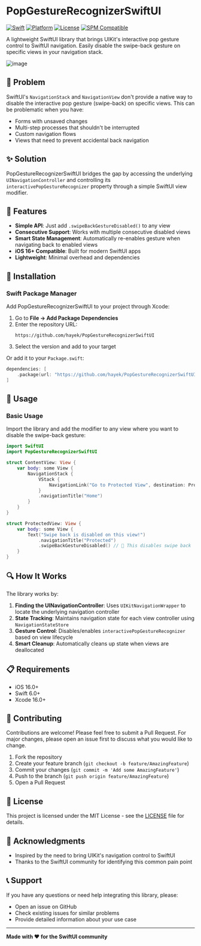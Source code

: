 # PopGestureRecognizerSwiftUI

[![Swift](https://img.shields.io/badge/Swift-6.0-orange.svg)](https://swift.org)
[![Platform](https://img.shields.io/badge/Platform-iOS%2016.0+-lightgrey.svg)](https://developer.apple.com/ios/)
[![License](https://img.shields.io/badge/License-MIT-blue.svg)](LICENSE)
[![SPM Compatible](https://img.shields.io/badge/SPM-Compatible-brightgreen.svg)](https://swift.org/package-manager)

A lightweight SwiftUI library that brings UIKit's interactive pop gesture control to SwiftUI navigation. Easily disable the swipe-back gesture on specific views in your navigation stack.

![image](Image.png)

## 🎯 Problem

SwiftUI's `NavigationStack` and `NavigationView` don't provide a native way to disable the interactive pop gesture (swipe-back) on specific views. This can be problematic when you have:

- Forms with unsaved changes
- Multi-step processes that shouldn't be interrupted
- Custom navigation flows
- Views that need to prevent accidental back navigation

## ✨ Solution

PopGestureRecognizerSwiftUI bridges the gap by accessing the underlying `UINavigationController` and controlling its `interactivePopGestureRecognizer` property through a simple SwiftUI view modifier.

## 📱 Features

- **Simple API**: Just add `.swipeBackGestureDisabled()` to any view
- **Consecutive Support**: Works with multiple consecutive disabled views
- **Smart State Management**: Automatically re-enables gesture when navigating back to enabled views
- **iOS 16+ Compatible**: Built for modern SwiftUI apps
- **Lightweight**: Minimal overhead and dependencies

## 🚀 Installation

### Swift Package Manager

Add PopGestureRecognizerSwiftUI to your project through Xcode:

1. Go to **File → Add Package Dependencies**
2. Enter the repository URL:
   ```
   https://github.com/hayek/PopGestureRecognizerSwiftUI
   ```
3. Select the version and add to your target

Or add it to your `Package.swift`:

```swift
dependencies: [
    .package(url: "https://github.com/hayek/PopGestureRecognizerSwiftUI", from: "1.0.0")
]
```

## 📖 Usage

### Basic Usage

Import the library and add the modifier to any view where you want to disable the swipe-back gesture:

```swift
import SwiftUI
import PopGestureRecognizerSwiftUI

struct ContentView: View {
    var body: some View {
        NavigationStack {
            VStack {
                NavigationLink("Go to Protected View", destination: ProtectedView())
            }
            .navigationTitle("Home")
        }
    }
}

struct ProtectedView: View {
    var body: some View {
        Text("Swipe back is disabled on this view!")
            .navigationTitle("Protected")
            .swipeBackGestureDisabled() // 🎯 This disables swipe back
    }
}
```

## 🔍 How It Works

The library works by:

1. **Finding the UINavigationController**: Uses `UIKitNavigationWrapper` to locate the underlying navigation controller
2. **State Tracking**: Maintains navigation state for each view controller using `NavigationStateStore`
3. **Gesture Control**: Disables/enables `interactivePopGestureRecognizer` based on view lifecycle
4. **Smart Cleanup**: Automatically cleans up state when views are deallocated

## 📋 Requirements

- iOS 16.0+
- Swift 6.0+
- Xcode 16.0+

## 🤝 Contributing

Contributions are welcome! Please feel free to submit a Pull Request. For major changes, please open an issue first to discuss what you would like to change.

1. Fork the repository
2. Create your feature branch (`git checkout -b feature/AmazingFeature`)
3. Commit your changes (`git commit -m 'Add some AmazingFeature'`)
4. Push to the branch (`git push origin feature/AmazingFeature`)
5. Open a Pull Request

## 📄 License

This project is licensed under the MIT License - see the [LICENSE](LICENSE) file for details.

## 🙏 Acknowledgments

- Inspired by the need to bring UIKit's navigation control to SwiftUI
- Thanks to the SwiftUI community for identifying this common pain point

## 📞 Support

If you have any questions or need help integrating this library, please:

- Open an issue on GitHub
- Check existing issues for similar problems
- Provide detailed information about your use case

---

**Made with ❤️ for the SwiftUI community**
